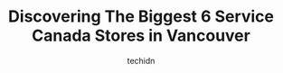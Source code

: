 ---
layout: ampstory
image: https://i0.wp.com/www.auto.or.id/wp-content/uploads/2023/06/service-canada-centre-0-vancouver-1686322298.jpeg?resize=640,853
author: techidn
featured: false
description: Vancouver, British Columbia, Canada is a haven for Service Canada enthusiasts, boasting an impressive array of 6 top-notch establishments. Whether youre a seasoned connoisseur or simply cur
title: Discovering The Biggest 6 Service Canada Stores in Vancouver
cover:
   title: Discovering The Biggest 6 Service Canada Stores in Vancouver
   subtitle: AUTO.OR.ID
   background: https://www.auto.or.id/wp-content/uploads/2023/06/service-canada-centre-0-vancouver-1686322298.jpeg

pages: 
 - layout: thirds
   top: <h1>#1 Service Canada Centre</h1>
   bottom: "<p>Me and my wife came here to have our passports renewed this morning. Our appointment was at 10 am and we were greet by the agent at 10-03 am. She processed both of our ap</p>"
   background: https://www.auto.or.id/wp-content/uploads/2023/06/service-canada-centre-1-vancouver-1686322299.jpeg
   backgroundblur: true
 - layout: thirds
   top: <h1>#2 Service Canada Centre</h1>
   bottom: "<p>West Office, 757 Hastings Street, 125 Sinclair Centre, Vancouver, BC V6C 1A1, Canada</p>"
   background: https://www.auto.or.id/wp-content/uploads/2023/06/service-canada-centre-2-vancouver-1686322300.jpeg
   cta:
      link: https://www.auto.or.id/discovering-the-biggest-6-service-canada-stores-in-vancouver/
      text: Discovering The Biggest 6 Service Canada Stores in Vancouver
 - layout: thirds
   top: <h1>#3 Service Canada Centre</h1>
   bottom: "<p>1420 Kingsway, Vancouver, BC V5N 2R5, Canada</p>"
   background: https://images.unsplash.com/photo-1579124687339-a3d41bd2e2dc?ixlib=rb-4.0.3&ixid=MnwxMjA3fDB8MHxwaG90by1wYWdlfHx8fGVufDB8fHx8&auto=format&fit=crop&w=640&h=853&q=80
   cta:
      link: https://www.auto.or.id/discovering-the-biggest-6-service-canada-stores-in-vancouver/
      text: Discovering The Biggest 6 Service Canada Stores in Vancouver
 - layout: thirds
   top: <h1>#4 Service Canada Centre</h1>
   bottom: "<p>1263 W Broadway, Vancouver, BC V6H 1G7, Canada</p>"
   background: https://images.unsplash.com/photo-1608578702177-1ea59540ac72?ixlib=rb-4.0.3&ixid=MnwxMjA3fDB8MHxwaG90by1wYWdlfHx8fGVufDB8fHx8&auto=format&fit=crop&w=640&h=853&q=80
   cta:
      link: https://www.auto.or.id/discovering-the-biggest-6-service-canada-stores-in-vancouver/
      text: Discovering The Biggest 6 Service Canada Stores in Vancouver
 - layout: thirds
   top: <h1>#5 Service Canada Centre</h1>
   bottom: "<p>221 Esplanade W Office 100, North Vancouver, BC V7M 3N7, Canada</p>"
   background: https://images.unsplash.com/photo-1536700503339-1e4b06520771?ixlib=rb-4.0.3&ixid=MnwxMjA3fDB8MHxwaG90by1wYWdlfHx8fGVufDB8fHx8&auto=format&fit=crop&w=640&h=853&q=80
   cta:
      link: https://www.auto.or.id/discovering-the-biggest-6-service-canada-stores-in-vancouver/
      text: Discovering The Biggest 6 Service Canada Stores in Vancouver

 - layout: thirds
   middle: Continue reading...
   background: https://images.unsplash.com/photo-1594420307681-9abf0349f8e2?ixlib=rb-4.0.3&ixid=MnwxMjA3fDB8MHxwaG90by1wYWdlfHx8fGVufDB8fHx8&auto=format&fit=crop&w=640&h=853&q=80
   cta:
      link: https://www.auto.or.id/discovering-the-biggest-6-service-canada-stores-in-vancouver/
      text: Discovering The Biggest 6 Service Canada Stores in Vancouver

---